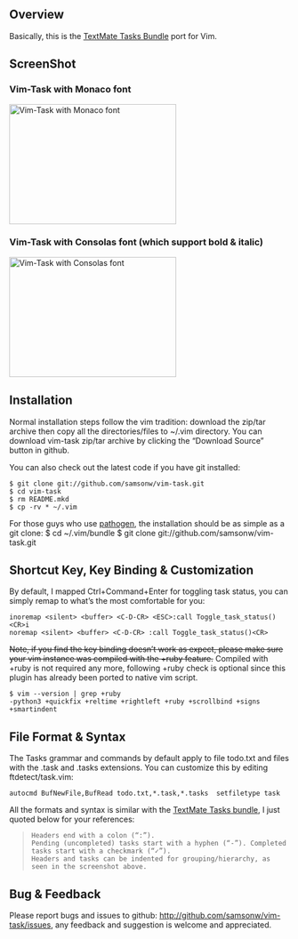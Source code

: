 ## Overview
Basically, this is the [TextMate Tasks Bundle](http://henrik.nyh.se/2007/08/tasks-bundle "TextMate Tasks Bundle") port for Vim.

## ScreenShot

### Vim-Task with Monaco font
<a href="http://blog.samsonis.me/wp-content/uploads/2010/09/vim-task.png"><img style="border: medium none;" title="Vim-Task with Monaco font" src="http://blog.samsonis.me/wp-content/uploads/2010/09/vim-task.png" alt="Vim-Task with Monaco font" width="300" height="216"></a>

### Vim-Task with Consolas font (which support bold & italic)
<a href="http://blog.samsonis.me/wp-content/uploads/2010/09/vim-task-consolas.png"><img style="border: medium none;" title="Vim-Task with Consolas font" src="http://blog.samsonis.me/wp-content/uploads/2010/09/vim-task-consolas.png" alt="Vim-Task with Consolas font" width="300" height="216"></a>

## Installation
Normal installation steps follow the vim tradition: download the zip/tar archive then copy all the directories/files to ~/.vim directory. You can download vim-task zip/tar archive by clicking the “Download Source” button in github.

You can also check out the latest code if you have git installed:

    $ git clone git://github.com/samsonw/vim-task.git
    $ cd vim-task
    $ rm README.mkd
    $ cp -rv * ~/.vim

For those guys who use [pathogen](http://github.com/tpope/vim-pathogen "pathogen"), the installation should be as simple as a git clone:
    $ cd ~/.vim/bundle
    $ git clone git://github.com/samsonw/vim-task.git

## Shortcut Key, Key Binding & Customization
By default, I mapped Ctrl+Command+Enter for toggling task status, you can simply remap to what’s the most comfortable for you:

    inoremap <silent> <buffer> <C-D-CR> <ESC>:call Toggle_task_status()<CR>i
    noremap <silent> <buffer> <C-D-CR> :call Toggle_task_status()<CR>

~~Note, if you find the key binding doesn’t work as expect, please make sure your vim instance was compiled with the +ruby feature.~~
Compiled with +ruby is not required any more, following +ruby check is optional since this plugin has already been ported to native vim script.

    $ vim --version | grep +ruby
    -python3 +quickfix +reltime +rightleft +ruby +scrollbind +signs +smartindent

## File Format & Syntax
The Tasks grammar and commands by default apply to file todo.txt and files with the .task and .tasks extensions. You can customize this by editing ftdetect/task.vim:

    autocmd BufNewFile,BufRead todo.txt,*.task,*.tasks  setfiletype task

All the formats and syntax is similar with the [TextMate Tasks bundle](http://henrik.nyh.se/2007/08/tasks-bundle "TextMate Tasks Bundle"), I just quoted below for your references:

>     Headers end with a colon (“:”).
>     Pending (uncompleted) tasks start with a hyphen (“-”). Completed tasks start with a checkmark (“✓”).
>     Headers and tasks can be indented for grouping/hierarchy, as seen in the screenshot above. 

## Bug & Feedback
Please report bugs and issues to github: <http://github.com/samsonw/vim-task/issues>, any feedback and suggestion is welcome and appreciated.

